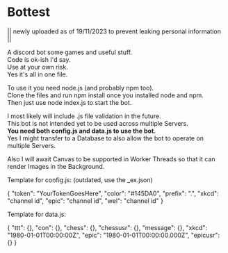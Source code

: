 # Bottest

|| newly uploaded as of 19/11/2023 to prevent leaking personal information ||  

A discord bot some games and useful stuff.     
Code is ok-ish I'd say.     
Use at your own risk.     
Yes it's all in one file.     

To use it you need node.js (and probably npm too).     
Clone the files and run npm install once you installed node and npm.     
Then just use node index.js to start the bot.

I most likely will include .js file validation in the future.     
This bot is not intended yet to be used across multiple Servers.     
**You need both config.js and data.js to use the bot.**     
Yes I might transfer to a Database to also allow the bot to operate on multiple Servers.     

Also I will await Canvas to be supported in Worker Threads so that it can render Images in the Background.

Template for config.js: (outdated, use the _ex.json)

{
  "token": "YourTokenGoesHere",
  "color": "#145DA0",
  "prefix": ".",
  "xkcd": "channel id",
  "epic": "channel id",
  "wel": "channel id"
}

Template for data.js:

{
  "ttt": {},
  "con": {},
  "chess": {},
  "chessusr": {},
  "message": {},
  "xkcd": "1980-01-01T00:00:00Z",
  "epic": "1980-01-01T00:00:00.000Z",
  "epicusr": {}
}
